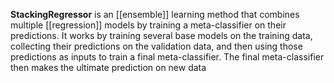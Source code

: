 **StackingRegressor** is an [[ensemble]] learning method that combines multiple [[regression]] models by training a meta-classifier on their predictions. It works by training several base models on the training data, collecting their predictions on the validation data, and then using those predictions as inputs to train a final meta-classifier. The final meta-classifier then makes the ultimate prediction on new data